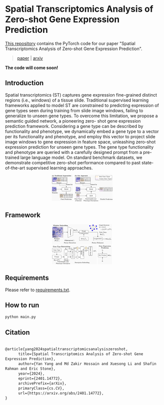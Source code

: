 # Spatial Transcriptomics Analysis of Zero-shot Gene Expression Prediction

[This repository](https://github.com/noxsine/LDP) contains the PyTorch code for our paper "Spatial Transcriptomics Analysis of Zero-shot Gene Expression Prediction".

> [paper]() | [arxiv](https://arxiv.org/pdf/2401.14772)

**The code will come soon!**


## Introduction
Spatial transcriptomics (ST) captures gene expression fine-grained distinct regions (i.e., windows) of a tissue slide. Traditional supervised learning frameworks applied to model ST are constrained to predicting expression of gene types seen during training from slide image windows, failing to generalize to unseen gene types. To overcome this limitation, we propose a semantic guided network, a pioneering zero- shot gene expression prediction framework. Considering a gene type can be described by functionality and phenotype, we dynamically embed a gene type to a vector per its functionality and phenotype, and employ this vector to project slide image windows to gene expression in feature space, unleashing zero-shot expression prediction for unseen gene types. The gene type functionality and phenotype are queried with a carefully designed prompt from a pre-trained large language model. On standard benchmark datasets, we demonstrate competitive zero-shot performance compared to past state-of-the-art supervised learning approaches.

<div align=center>
<img src="asset/intro.png", width=200/>
</div>

## Framework

<div align=center>
<img src="asset/model.png", width=200/>
</div>

## Requirements

Please refer to [requirements.txt](./requirements.txt).

## How to run

```bash
python main.py
```


## Citation

```

@article{yang2024spatialtranscriptomicsanalysiszeroshot,
      title={Spatial Transcriptomics Analysis of Zero-shot Gene Expression Prediction}, 
      author={Yan Yang and Md Zakir Hossain and Xuesong Li and Shafin Rahman and Eric Stone},
      year={2024},
      eprint={2401.14772},
      archivePrefix={arXiv},
      primaryClass={cs.CV},
      url={https://arxiv.org/abs/2401.14772}, 
}
